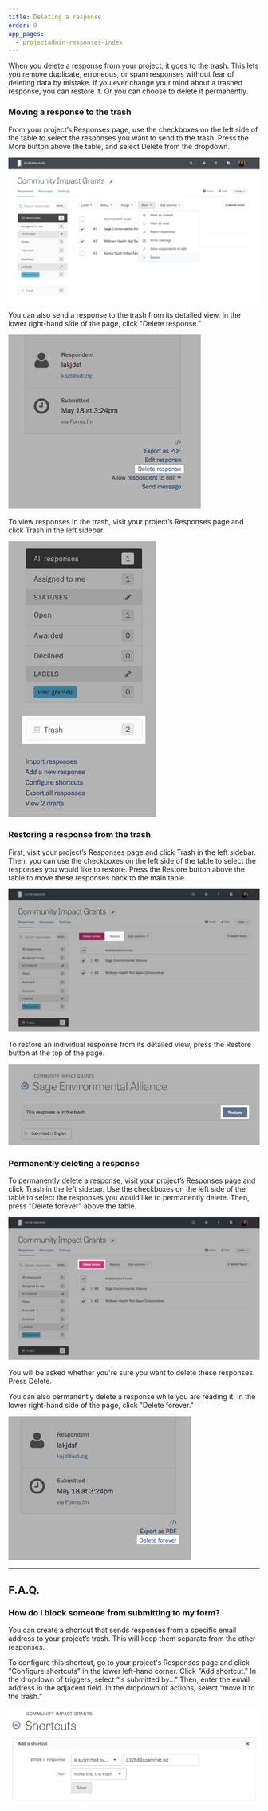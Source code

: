 ```yaml
---
title: Deleting a response
order: 9
app_pages:
  - projectadmin-responses-index
---
```


When you delete a response from your project, it goes to the trash. This lets you remove duplicate, erroneous, or spam responses without fear of deleting data by mistake. If you ever change your mind about a trashed response, you can restore it. Or you can choose to delete it permanently.

### Moving a response to the trash

From your project’s Responses page, use the checkboxes on the left side of the table to select the responses you want to send to the trash. Press the More button above the table, and select Delete from the dropdown.

![Sending responses from the response table to the trash.](../images/delete_1.png)

You can also send a response to the trash from its detailed view. In the lower right-hand side of the page, click "Delete response."

![Sending an individual response to the trash.](../images/delete_2.png)

To view responses in the trash, visit your project’s Responses page and click Trash in the left sidebar.

![Viewing responses in the trash.](../images/delete_3.png)

### Restoring a response from the trash

First, visit your project’s Responses page and click Trash in the left sidebar. Then, you can use the checkboxes on the left side of the table to select the responses you would like to restore. Press the Restore button above the table to move these responses back to the main table.

![Restoring responses from the trash.](../images/delete_4.png)

To restore an individual response from its detailed view, press the Restore button at the top of the page.

![Restoring an individual response.](../images/delete_5.png)


### Permanently deleting a response

To permanently delete a response, visit your project’s Responses page and click Trash in the left sidebar. Use the checkboxes on the left side of the table to select the responses you would like to permanently delete. Then, press "Delete forever" above the table.

![Permanently deleting responses from the trash.](../images/delete_6.png)

You will be asked whether you're sure you want to delete these responses. Press Delete.

You can also permanently delete a response while you are reading it. In the lower right-hand side of the page, click "Delete forever."

![Permanently deleting an individual response.](../images/delete_7.png)

---

## F.A.Q.

### How do I block someone from submitting to my form?

You can create a shortcut that sends responses from a specific email address to your project’s trash. This will keep them separate from the other responses.

To configure this shortcut, go to your project's Responses page and click "Configure shortcuts" in the lower left-hand corner. Click "Add shortcut." In the dropdown of triggers, select “is submitted by...” Then, enter the email address in the adjacent field. In the dropdown of actions, select “move it to the trash.”

![Configuring a shortcut to trash responses submitted from a specific email address .](../images/delete_8.png)

